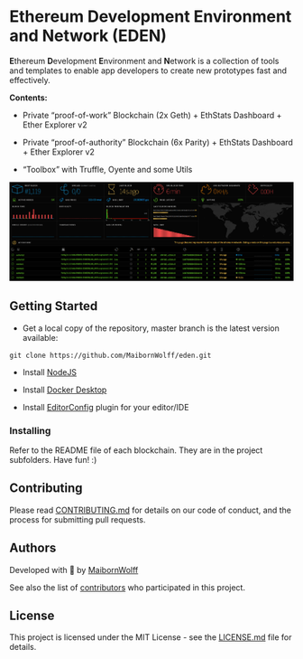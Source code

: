 # Ethereum Development Environment and Network (EDEN)

**E**thereum **D**evelopment **E**nvironment and **N**etwork is a collection of tools and templates to enable app developers to create new prototypes fast and effectively.

**Contents:**

* Private “proof-of-work” Blockchain (2x Geth) + EthStats Dashboard + Ether Explorer v2

* Private “proof-of-authority” Blockchain (6x Parity) + EthStats Dashboard + Ether Explorer v2

* “Toolbox” with Truffle, Oyente and some Utils

![Screenshot of the EDEN dashboard](doc/img/eden_grafik.png)

## Getting Started

* Get a local copy of the repository, master branch is the latest version available:

```
git clone https://github.com/MaibornWolff/eden.git
```

* Install [NodeJS](https://nodejs.org)

* Install [Docker Desktop](https://www.docker.com/products/docker-desktop)

* Install [EditorConfig](https://editorconfig.org/#download) plugin for your editor/IDE

### Installing

Refer to the README file of each blockchain. They are in the project subfolders. Have fun! :)

## Contributing

Please read [CONTRIBUTING.md](CONTRIBUTING.md) for details on our code of conduct, and the process for submitting pull requests.

## Authors

Developed with :green_heart: by [MaibornWolff](https://www.maibornwolff.de)

See also the list of [contributors](https://github.com/MaibornWolff/eden/contributors) who participated in this project.

## License

This project is licensed under the MIT License - see the [LICENSE.md](LICENSE.md) file for details.
